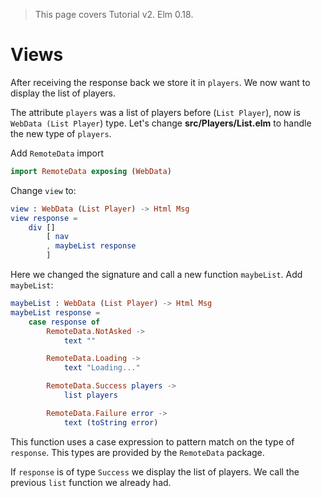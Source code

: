 > This page covers Tutorial v2. Elm 0.18.

# Views

After receiving the response back we store it in `players`. We now want to display the list of players.

The attribute `players` was a list of players before (`List Player`), now is `WebData (List Player`) type. Let's change __src/Players/List.elm__ to handle the new type of `players`.

Add `RemoteData` import

```elm
import RemoteData exposing (WebData)
```

Change `view` to:

```elm
view : WebData (List Player) -> Html Msg
view response =
    div []
        [ nav
        , maybeList response
        ]
```

Here we changed the signature and call a new function `maybeList`. Add `maybeList`:

```elm
maybeList : WebData (List Player) -> Html Msg
maybeList response =
    case response of
        RemoteData.NotAsked ->
            text ""

        RemoteData.Loading ->
            text "Loading..."

        RemoteData.Success players ->
            list players

        RemoteData.Failure error ->
            text (toString error)
```

This function uses a case expression to pattern match on the type of `response`. This types are provided by the `RemoteData` package. 

If `response` is of type `Success` we display the list of players. We call the previous `list` function we already had.